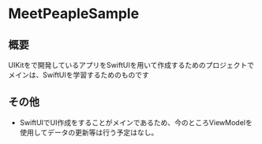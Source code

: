 # MeetPeapleSample

## 概要
UIKitをで開発しているアプリをSwiftUIを用いて作成するためのプロジェクトでメインは、SwiftUIを学習するためのものです

## その他
- SwiftUIでUI作成をすることがメインであるため、今のところViewModelを使用してデータの更新等は行う予定はなし。
